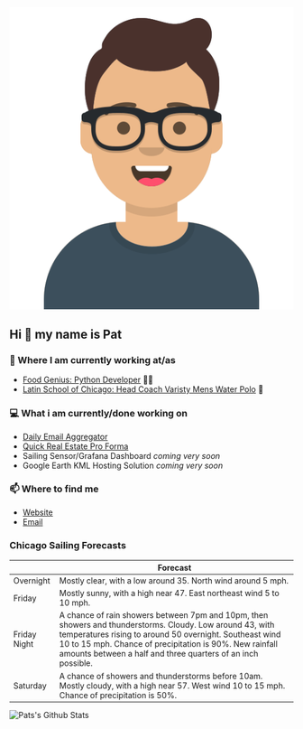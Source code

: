 [![Social banner for p-j-falconer](https://raw.githubusercontent.com/P-J-FALCONER/P-J-FALCONER/master/assets/avataaars.svg)](https://patfalconer.com/)
## Hi :wave: my name is Pat

### 💼 Where I am currently working at/as
- [Food Genius: Python Developer](https://getfoodgenius.com/) 🍔🐍
- [Latin School of Chicago: Head Coach Varisty Mens Water Polo](https://www.latinschool.org/) 🤽


### 💻 What i am currently/done working on
 - [Daily Email Aggregator](https://github.com/P-J-FALCONER/dott_daily_mail)
 - [Quick Real Estate Pro Forma](https://github.com/P-J-FALCONER/henry)
 - Sailing Sensor/Grafana Dashboard *coming very soon*
 - Google Earth KML Hosting Solution *coming very soon*

### 📫 Where to find me
 - [Website](https://patfalconer.com/)
 - [Email](mailto:patrick.j.falconer@gmail.com)


### Chicago Sailing Forecasts
|   | Forecast  |
|---|---|
| Overnight | Mostly clear, with a low around 35. North wind around 5 mph. |
| Friday | Mostly sunny, with a high near 47. East northeast wind 5 to 10 mph. |
| Friday Night | A chance of rain showers between 7pm and 10pm, then showers and thunderstorms. Cloudy. Low around 43, with temperatures rising to around 50 overnight. Southeast wind 10 to 15 mph. Chance of precipitation is 90%. New rainfall amounts between a half and three quarters of an inch possible. |
| Saturday | A chance of showers and thunderstorms before 10am. Mostly cloudy, with a high near 57. West wind 10 to 15 mph. Chance of precipitation is 50%. |

![Pats's Github Stats](https://github-readme-stats.vercel.app/api?username=p-j-falconer&show_icons=true&theme=radical)
